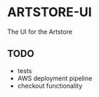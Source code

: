 # ARTSTORE-UI
The UI for the Artstore

## TODO
* tests
* AWS deployment pipeline
* checkout functionality